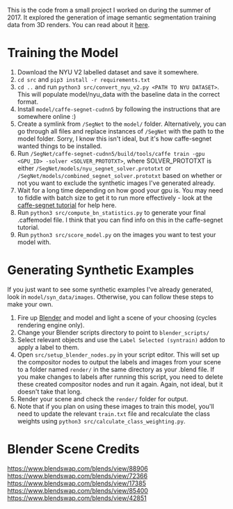 This is the code from a small project I worked on during the summer of 2017. It explored the generation of image semantic segmentation training data from 3D renders. You can read about it [here](http://www.csun.io/2017/08/31/synthetic-cv-dataset.html).

# Training the Model
1. Download the NYU V2 labelled dataset and save it somewhere.
2. `cd src` and `pip3 install -r requirements.txt`
3. `cd ..` and run `python3 src/convert_nyu_v2.py <PATH TO NYU DATASET>`. This will populate model/nyu_data with the baseline data in the correct format.
4. Install `model/caffe-segnet-cudnn5` by following the instructions that are somewhere online :)
5. Create a symlink from `/SegNet` to the `model/` folder. Alternatively, you can go through all files and replace instances of `/SegNet` with the path to the model folder. Sorry, I know this isn't ideal, but it's how caffe-segnet wanted things to be installed.
6. Run `/SegNet/caffe-segnet-cudnn5/build/tools/caffe train -gpu <GPU_ID> -solver <SOLVER_PROTOTXT>`, where SOLVER_PROTOTXT is either `/SegNet/models/nyu_segnet_solver.prototxt` or `/SegNet/models/combined_segnet_solver.prototxt` based on whether or not you want to exclude the synthetic images I've generated already.
7. Wait for a long time depending on how good your gpu is. You may need to fiddle with batch size to get it to run more effectively - look at the [caffe-segnet tutorial](http://mi.eng.cam.ac.uk/projects/segnet/tutorial.html) for help here.
8. Run `python3 src/compute_bn_statistics.py` to generate your final .caffemodel file. I think that you can find info on this in the caffe-segnet tutorial.
9. Run `python3 src/score_model.py` on the images you want to test your model with.

# Generating Synthetic Examples
If you just want to see some synthetic examples I've already generated, look in `model/syn_data/images`. Otherwise, you can follow these steps to make your own.

1. Fire up [Blender](http://blender.org) and model and light a scene of your choosing (cycles rendering engine only).
2. Change your Blender scripts directory to point to `blender_scripts/`
3. Select relevant objects and use the `Label Selected (syntrain)` addon to apply a label to them.
4. Open `src/setup_blender_nodes.py` in your script editor. This will set up the compositor nodes to output the labels and images from your scene to a folder named `render/` in the same directory as your .blend file. If you make changes to labels after running this script, you need to delete these created compositor nodes and run it again. Again, not ideal, but it doesn't take that long.
5. Render your scene and check the `render/` folder for output.
6. Note that if you plan on using these images to train this model, you'll need to update the relevant `train.txt` file and recalculate the class weights using `python3 src/calculate_class_weighting.py`.

# Blender Scene Credits
https://www.blendswap.com/blends/view/88906
https://www.blendswap.com/blends/view/72366
https://www.blendswap.com/blends/view/17385
https://www.blendswap.com/blends/view/85400
https://www.blendswap.com/blends/view/42851
